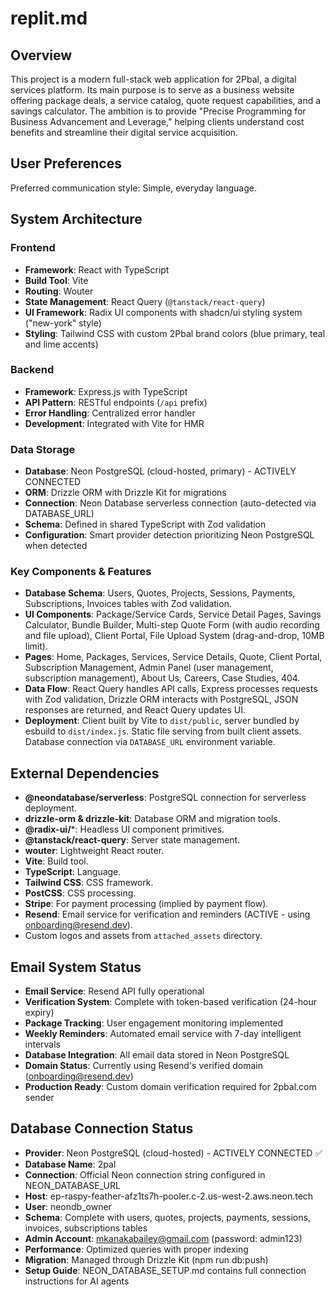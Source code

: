 # replit.md

## Overview
This project is a modern full-stack web application for 2Pbal, a digital services platform. Its main purpose is to serve as a business website offering package deals, a service catalog, quote request capabilities, and a savings calculator. The ambition is to provide "Precise Programming for Business Advancement and Leverage," helping clients understand cost benefits and streamline their digital service acquisition.

## User Preferences
Preferred communication style: Simple, everyday language.

## System Architecture

### Frontend
- **Framework**: React with TypeScript
- **Build Tool**: Vite
- **Routing**: Wouter
- **State Management**: React Query (`@tanstack/react-query`)
- **UI Framework**: Radix UI components with shadcn/ui styling system ("new-york" style)
- **Styling**: Tailwind CSS with custom 2Pbal brand colors (blue primary, teal and lime accents)

### Backend
- **Framework**: Express.js with TypeScript
- **API Pattern**: RESTful endpoints (`/api` prefix)
- **Error Handling**: Centralized error handler
- **Development**: Integrated with Vite for HMR

### Data Storage
- **Database**: Neon PostgreSQL (cloud-hosted, primary) - ACTIVELY CONNECTED
- **ORM**: Drizzle ORM with Drizzle Kit for migrations
- **Connection**: Neon Database serverless connection (auto-detected via DATABASE_URL)
- **Schema**: Defined in shared TypeScript with Zod validation
- **Configuration**: Smart provider detection prioritizing Neon PostgreSQL when detected

### Key Components & Features
- **Database Schema**: Users, Quotes, Projects, Sessions, Payments, Subscriptions, Invoices tables with Zod validation.
- **UI Components**: Package/Service Cards, Service Detail Pages, Savings Calculator, Bundle Builder, Multi-step Quote Form (with audio recording and file upload), Client Portal, File Upload System (drag-and-drop, 10MB limit).
- **Pages**: Home, Packages, Services, Service Details, Quote, Client Portal, Subscription Management, Admin Panel (user management, subscription management), About Us, Careers, Case Studies, 404.
- **Data Flow**: React Query handles API calls, Express processes requests with Zod validation, Drizzle ORM interacts with PostgreSQL, JSON responses are returned, and React Query updates UI.
- **Deployment**: Client built by Vite to `dist/public`, server bundled by esbuild to `dist/index.js`. Static file serving from built client assets. Database connection via `DATABASE_URL` environment variable.

## External Dependencies
- **@neondatabase/serverless**: PostgreSQL connection for serverless deployment.
- **drizzle-orm & drizzle-kit**: Database ORM and migration tools.
- **@radix-ui/**\*: Headless UI component primitives.
- **@tanstack/react-query**: Server state management.
- **wouter**: Lightweight React router.
- **Vite**: Build tool.
- **TypeScript**: Language.
- **Tailwind CSS**: CSS framework.
- **PostCSS**: CSS processing.
- **Stripe**: For payment processing (implied by payment flow).
- **Resend**: Email service for verification and reminders (ACTIVE - using onboarding@resend.dev).
- Custom logos and assets from `attached_assets` directory.

## Email System Status
- **Email Service**: Resend API fully operational
- **Verification System**: Complete with token-based verification (24-hour expiry)
- **Package Tracking**: User engagement monitoring implemented
- **Weekly Reminders**: Automated email service with 7-day intelligent intervals
- **Database Integration**: All email data stored in Neon PostgreSQL
- **Domain Status**: Currently using Resend's verified domain (onboarding@resend.dev)
- **Production Ready**: Custom domain verification required for 2pbal.com sender

## Database Connection Status
- **Provider**: Neon PostgreSQL (cloud-hosted) - ACTIVELY CONNECTED ✅
- **Database Name**: 2pal
- **Connection**: Official Neon connection string configured in NEON_DATABASE_URL
- **Host**: ep-raspy-feather-afz1ts7h-pooler.c-2.us-west-2.aws.neon.tech
- **User**: neondb_owner
- **Schema**: Complete with users, quotes, projects, payments, sessions, invoices, subscriptions tables
- **Admin Account**: mkanakabailey@gmail.com (password: admin123)
- **Performance**: Optimized queries with proper indexing
- **Migration**: Managed through Drizzle Kit (npm run db:push)
- **Setup Guide**: NEON_DATABASE_SETUP.md contains full connection instructions for AI agents